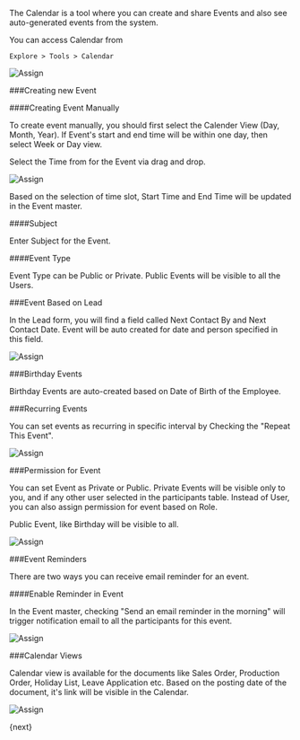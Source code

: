 The Calendar is a tool where you can create and share Events and also see auto-generated events from the system.

You can access Calendar from

`Explore > Tools > Calendar`

<img class="screenshot" alt="Assign" src="{{docs_base_url}}/assets/img/collaboration-tools/calendar-1.png">

###Creating new Event

####Creating Event Manually

To create event manually, you should first select the Calender View (Day, Month, Year). If Event's start and end time will be within one day, then select Week or Day view.

Select the Time from for the Event via drag and drop.

<img class="screenshot" alt="Assign" src="{{docs_base_url}}/assets/img/collaboration-tools/calendar-2.gif">

Based on the selection of time slot, Start Time and End Time will be updated in the Event master.

####Subject

Enter Subject for the Event.

####Event Type

Event Type can be Public or Private. Public Events will be visible to all the Users.

###Event Based on Lead

In the Lead form, you will find a field called Next Contact By and Next Contact Date. Event will be auto created for date and person specified in this field.

<img class="screenshot" alt="Assign" src="{{docs_base_url}}/assets/img/collaboration-tools/calendar-3.png">

###Birthday Events

Birthday Events are auto-created based on Date of Birth of the Employee.

###Recurring Events

You can set events as recurring in specific interval by Checking the "Repeat This Event".

<img class="screenshot" alt="Assign" src="{{docs_base_url}}/assets/img/collaboration-tools/calendar-4.png">

###Permission for Event

You can set Event as Private or Public. Private Events will be visible only to you, and if any other user selected in the participants table. Instead of User, you can also assign permission for event based on Role.

Public Event, like Birthday will be visible to all.

<img class="screenshot" alt="Assign" src="{{docs_base_url}}/assets/img/collaboration-tools/calendar-5.png">

###Event Reminders

There are two ways you can receive email reminder for an event.

####Enable Reminder in Event

In the Event master, checking "Send an email reminder in the morning" will trigger notification email to all the participants for this event.

<img class="screenshot" alt="Assign" src="{{docs_base_url}}/assets/img/collaboration-tools/calendar-6.png">

###Calendar Views

Calendar view is available for the documents like Sales Order, Production Order, Holiday List, Leave Application etc. Based on the posting date of the document, it's link will be visible in the Calendar.

<img class="screenshot" alt="Assign" src="{{docs_base_url}}/assets/img/collaboration-tools/calendar-7.png">

{next}
